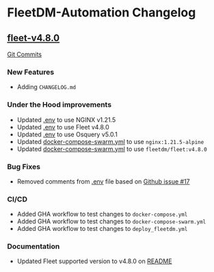 # FleetDM-Automation Changelog

<a name="fleet-v4.8.0"></a>
## [fleet-v4.8.0](https://github.com/CptOfEvilMinions/ChooseYourSIEMAdventure/releases/tag/v4.8.0)

[Git Commits](https://github.com/CptOfEvilMinions/FleetDM-Automation/compare/v4.7.0...v4.8.0)

### New Features

* Adding `CHANGELOG.md`

### Under the Hood improvements
- Updated [.env](.env#L2) to use NGINX v1.21.5
- Updated [.env](.env#L1) to use Fleet v4.8.0
- Updated [.env](.env#L10) to use Osquery v5.0.1
- Updated [docker-compose-swarm.yml](docker-compose-swarm.yml#L5) to use `nginx:1.21.5-alpine`
- Updated [docker-compose-swarm.yml](docker-compose-swarm.yml#46) to use `fleetdm/fleet:v4.8.0`


### Bug Fixes

- Removed comments from [.env](.env) file based on [Github issue #17](https://github.com/CptOfEvilMinions/FleetDM-Automation/issues/17)

### CI/CD

- Added GHA workflow to test changes to `docker-compose.yml`
- Added GHA workflow to test changes to `docker-compose-swarm.yml`
- Added GHA workflow to test changes to `deploy_fleetdm.yml`

### Documentation

- Updated Fleet supported version to v4.8.0 on [README](README.md)